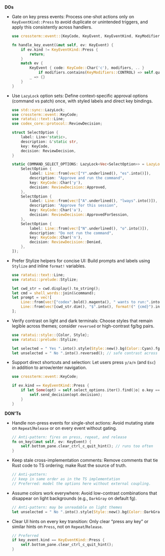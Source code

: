 **DOs**
- Gate on key press events: Process one-shot actions only on `KeyEventKind::Press` to avoid duplicate or unintended triggers, and apply this consistently across handlers.
  ```rust
  use crossterm::event::{KeyCode, KeyEvent, KeyEventKind, KeyModifiers};

  fn handle_key_event(&mut self, ev: KeyEvent) {
      if ev.kind != KeyEventKind::Press {
          return;
      }
      match ev {
          KeyEvent { code: KeyCode::Char('c'), modifiers, .. }
              if modifiers.contains(KeyModifiers::CONTROL) => self.quit(),
          _ => {}
      }
  }
  ```

- Use `LazyLock` option sets: Define context-specific approval options (command vs patch) once, with styled labels and direct key bindings.
  ```rust
  use std::sync::LazyLock;
  use crossterm::event::KeyCode;
  use ratatui::text::Line;
  use codex_core::protocol::ReviewDecision;

  struct SelectOption {
      label: Line<'static>,
      description: &'static str,
      key: KeyCode,
      decision: ReviewDecision,
  }

  static COMMAND_SELECT_OPTIONS: LazyLock<Vec<SelectOption>> = LazyLock::new(|| vec![
      SelectOption {
          label: Line::from(vec!["Y".underlined(), "es".into()]),
          description: "Approve and run the command",
          key: KeyCode::Char('y'),
          decision: ReviewDecision::Approved,
      },
      SelectOption {
          label: Line::from(vec!["A".underlined(), "lways".into()]),
          description: "Approve for this session",
          key: KeyCode::Char('a'),
          decision: ReviewDecision::ApprovedForSession,
      },
      SelectOption {
          label: Line::from(vec!["N".underlined(), "o".into()]),
          description: "Do not run the command",
          key: KeyCode::Char('n'),
          decision: ReviewDecision::Denied,
      },
  ]);
  ```

- Prefer Stylize helpers for concise UI: Build prompts and labels using `Stylize` and inline `format!` variables.
  ```rust
  use ratatui::text::Line;
  use ratatui::prelude::Stylize;

  let cwd_str = cwd.display().to_string();
  let cmd = shell_words::join(&command);
  let prompt = vec![
      Line::from(vec!["codex".bold().magenta(), " wants to run:".into()]),
      Line::from(vec![cwd_str.dim(), "$".into(), format!(" {cmd}").into()]),
  ];
  ```

- Verify contrast on light and dark terminals: Choose styles that remain legible across themes; consider `reversed` or high-contrast fg/bg pairs.
  ```rust
  use ratatui::style::{Color, Style};
  use ratatui::prelude::Stylize;

  let selected = " Yes ".into().style(Style::new().bg(Color::Cyan).fg(Color::Black));
  let unselected = " No ".into().reversed(); // safe contrast across themes
  ```

- Support direct shortcuts and selection: Let users press `y/a/n` (and `Esc`) in addition to arrow/enter navigation.
  ```rust
  use crossterm::event::KeyCode;

  if ev.kind == KeyEventKind::Press {
      if let Some(opt) = self.select_options.iter().find(|o| o.key == ev.code) {
          self.send_decision(opt.decision);
      }
  }
  ```

**DON'Ts**
- Handle non-press events for single-shot actions: Avoid mutating state on `Repeat`/`Release` or on every event without gating.
  ```rust
  // Anti-pattern: fires on press, repeat, and release
  fn on_key(&mut self, ev: KeyEvent) {
      self.bottom_pane.clear_ctrl_c_quit_hint(); // runs too often
  }
  ```

- Keep stale cross-implementation comments: Remove comments that tie Rust code to TS ordering; make Rust the source of truth.
  ```rust
  // Anti-pattern:
  // keep in same order as in the TS implementation
  // Preferred: model the options here without external coupling.
  ```

- Assume colors work everywhere: Avoid low-contrast combinations that disappear on light backgrounds (e.g., `DarkGray` on default fg).
  ```rust
  // Anti-pattern: may be unreadable on light themes
  let unselected = " No ".into().style(Style::new().bg(Color::DarkGray));
  ```

- Clear UI hints on every key transition: Only clear “press any key” or similar hints on `Press`, not on `Repeat`/`Release`.
  ```rust
  // Preferred
  if key_event.kind == KeyEventKind::Press {
      self.bottom_pane.clear_ctrl_c_quit_hint();
  }
  ```